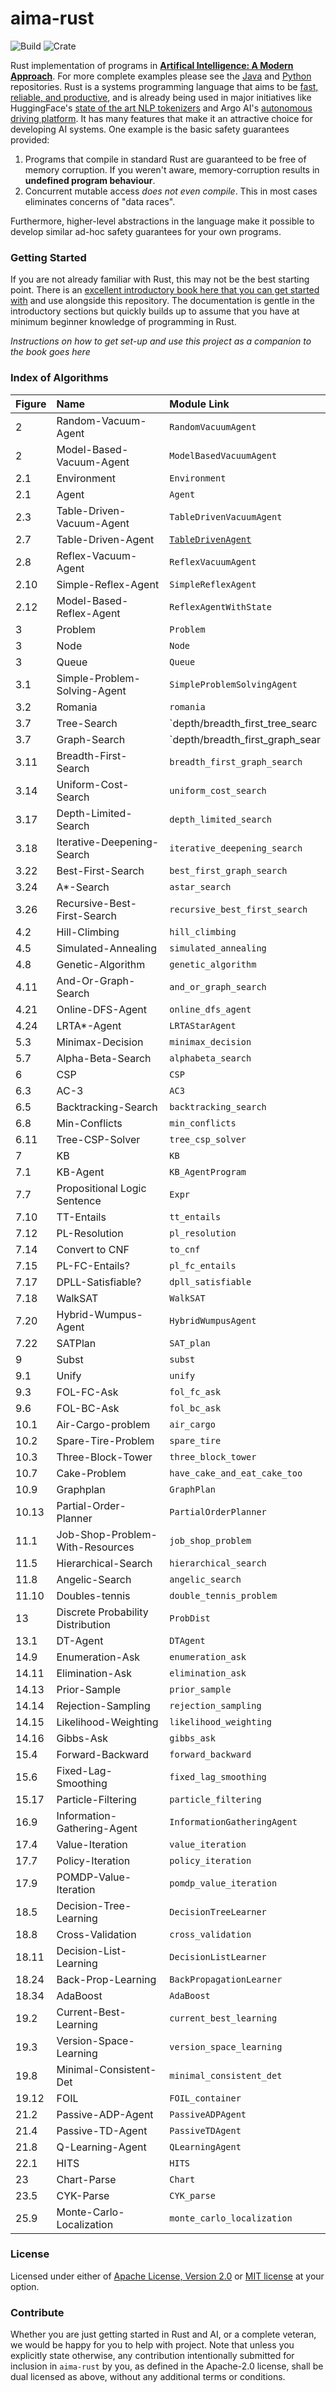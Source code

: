 # aima-rust

![Build] ![Crate]

[Build]: https://github.com/nkconnor/aima-rust/workflows/build/badge.svg
[Crate]: https://img.shields.io/crates/v/aima-rust

Rust implementation of programs in [**Artifical Intelligence: A Modern Approach**](http://aima.cs.berkeley.edu/).
For more complete examples please see the [Java](http://j) and [Python](http://p) repositories.
Rust is a systems programming language that aims to be [fast, reliable, and productive](https://www.rust-lang.org/),
and is already being used in major initiatives like HuggingFace's
[state of the art NLP tokenizers](https://github.com/huggingface/tokenizers) and Argo AI's [autonomous driving platform](https://www.argo.ai/).
It has many features that make it an attractive choice for developing AI systems. One example is
the basic safety guarantees provided:

1) Programs that compile in standard Rust are guaranteed to be free of memory corruption. If you weren't aware,
memory-corruption results in **undefined program behaviour**.
2) Concurrent mutable access _does not even compile_. This in most cases eliminates concerns of "data races".

Furthermore, higher-level abstractions in the language make it possible to develop similar ad-hoc safety guarantees for
your own programs.


### Getting Started

If you are not already familiar with Rust, this may not be the best starting point. There is an
[excellent introductory book here that you can get started with](https://docs.rust-lang.org) and
use alongside this repository. The documentation is gentle in the introductory sections but
quickly builds up to assume that you have at minimum beginner knowledge of programming in Rust.


_Instructions on how to get set-up and use this project as a companion to the book goes here_

### Index of Algorithms

| **Figure**  | **Name**                          | **Module Link**
|:------------|:----------------------------------|:------------------------------|
| 2           | Random-Vacuum-Agent               | `RandomVacuumAgent`           |
| 2           | Model-Based-Vacuum-Agent          | `ModelBasedVacuumAgent`       |
| 2.1         | Environment                       | `Environment`                 |
| 2.1         | Agent                             | `Agent`                       |
| 2.3         | Table-Driven-Vacuum-Agent         | `TableDrivenVacuumAgent`      |
| 2.7        | Table-Driven-Agent                | [`TableDrivenAgent`](table/index.html)                   |
| 2.8         | Reflex-Vacuum-Agent               | `ReflexVacuumAgent`           |
| 2.10        | Simple-Reflex-Agent               | `SimpleReflexAgent`           |
| 2.12        | Model-Based-Reflex-Agent          | `ReflexAgentWithState`        |
| 3           | Problem                           | `Problem`                     |
| 3           | Node                              | `Node`                        |
| 3           | Queue                             | `Queue`                       |
| 3.1         | Simple-Problem-Solving-Agent      | `SimpleProblemSolvingAgent`   |
| 3.2         | Romania                           | `romania`                     |
| 3.7         | Tree-Search                       | `depth/breadth_first_tree_searc
| 3.7         | Graph-Search                      | `depth/breadth_first_graph_sear
| 3.11        | Breadth-First-Search              | `breadth_first_graph_search`  |
| 3.14        | Uniform-Cost-Search               | `uniform_cost_search`         |
| 3.17        | Depth-Limited-Search              | `depth_limited_search`        |
| 3.18        | Iterative-Deepening-Search        | `iterative_deepening_search`  |
| 3.22        | Best-First-Search                 | `best_first_graph_search`     |
| 3.24        | A\*-Search                        | `astar_search`                |
| 3.26        | Recursive-Best-First-Search       | `recursive_best_first_search` |
| 4.2         | Hill-Climbing                     | `hill_climbing`               |
| 4.5         | Simulated-Annealing               | `simulated_annealing`         |
| 4.8         | Genetic-Algorithm                 | `genetic_algorithm`           |
| 4.11        | And-Or-Graph-Search               | `and_or_graph_search`         |
| 4.21        | Online-DFS-Agent                  | `online_dfs_agent`            |
| 4.24        | LRTA\*-Agent                      | `LRTAStarAgent`               |
| 5.3         | Minimax-Decision                  | `minimax_decision`            |
| 5.7         | Alpha-Beta-Search                 | `alphabeta_search`            |
| 6           | CSP                               | `CSP`                         |
| 6.3         | AC-3                              | `AC3`                         |
| 6.5         | Backtracking-Search               | `backtracking_search`         |
| 6.8         | Min-Conflicts                     | `min_conflicts`               |
| 6.11        | Tree-CSP-Solver                   | `tree_csp_solver`             |
| 7           | KB                                | `KB`                          |
| 7.1         | KB-Agent                          | `KB_AgentProgram`             |
| 7.7         | Propositional Logic Sentence      | `Expr`                        |
| 7.10        | TT-Entails                        | `tt_entails`                  |
| 7.12        | PL-Resolution                     | `pl_resolution`               |
| 7.14        | Convert to CNF                    | `to_cnf`                      |
| 7.15        | PL-FC-Entails?                    | `pl_fc_entails`               |
| 7.17        | DPLL-Satisfiable?                 | `dpll_satisfiable`            |
| 7.18        | WalkSAT                           | `WalkSAT`                     |
| 7.20        | Hybrid-Wumpus-Agent               | `HybridWumpusAgent`           |
| 7.22        | SATPlan                           | `SAT_plan`                    |
| 9           | Subst                             | `subst`                       |
| 9.1         | Unify                             | `unify`                       |
| 9.3         | FOL-FC-Ask                        | `fol_fc_ask`                  |
| 9.6         | FOL-BC-Ask                        | `fol_bc_ask`                  |
| 10.1        | Air-Cargo-problem                 | `air_cargo`                   |
| 10.2        | Spare-Tire-Problem                | `spare_tire`                  |
| 10.3        | Three-Block-Tower                 | `three_block_tower`           |
| 10.7        | Cake-Problem                      | `have_cake_and_eat_cake_too`  |
| 10.9        | Graphplan                         | `GraphPlan`                   |
| 10.13       | Partial-Order-Planner             | `PartialOrderPlanner`         |
| 11.1        | Job-Shop-Problem-With-Resources   | `job_shop_problem`            |
| 11.5        | Hierarchical-Search               | `hierarchical_search`         |
| 11.8        | Angelic-Search                    | `angelic_search`              |
| 11.10       | Doubles-tennis                    | `double_tennis_problem`       |
| 13          | Discrete Probability Distribution | `ProbDist`                    |
| 13.1        | DT-Agent                          | `DTAgent`                     |
| 14.9        | Enumeration-Ask                   | `enumeration_ask`             |
| 14.11       | Elimination-Ask                   | `elimination_ask`             |
| 14.13       | Prior-Sample                      | `prior_sample`                |
| 14.14       | Rejection-Sampling                | `rejection_sampling`          |
| 14.15       | Likelihood-Weighting              | `likelihood_weighting`        |
| 14.16       | Gibbs-Ask                         | `gibbs_ask`                   |
| 15.4        | Forward-Backward                  | `forward_backward`            |
| 15.6        | Fixed-Lag-Smoothing               | `fixed_lag_smoothing`         |
| 15.17       | Particle-Filtering                | `particle_filtering`          |
| 16.9        | Information-Gathering-Agent       | `InformationGatheringAgent`   |
| 17.4        | Value-Iteration                   | `value_iteration`             |
| 17.7        | Policy-Iteration                  | `policy_iteration`            |
| 17.9        | POMDP-Value-Iteration             | `pomdp_value_iteration`       |
| 18.5        | Decision-Tree-Learning            | `DecisionTreeLearner`         |
| 18.8        | Cross-Validation                  | `cross_validation`            |
| 18.11       | Decision-List-Learning            | `DecisionListLearner`         |
| 18.24       | Back-Prop-Learning                | `BackPropagationLearner`      |
| 18.34       | AdaBoost                          | `AdaBoost`                    |
| 19.2        | Current-Best-Learning             | `current_best_learning`       |
| 19.3        | Version-Space-Learning            | `version_space_learning`      |
| 19.8        | Minimal-Consistent-Det            | `minimal_consistent_det`      |
| 19.12       | FOIL                              | `FOIL_container`              |
| 21.2        | Passive-ADP-Agent                 | `PassiveADPAgent`             |
| 21.4        | Passive-TD-Agent                  | `PassiveTDAgent`              |
| 21.8        | Q-Learning-Agent                  | `QLearningAgent`              |
| 22.1        | HITS                              | `HITS`                        |
| 23          | Chart-Parse                       | `Chart`                       |
| 23.5        | CYK-Parse                         | `CYK_parse`                   |
| 25.9        | Monte-Carlo-Localization          | `monte_carlo_localization`    |
### License

Licensed under either of <a href="LICENSE-APACHE">Apache License, Version
2.0</a> or <a href="LICENSE-MIT">MIT license</a> at your option.


### Contribute

Whether you are just getting started in Rust and AI, or a complete veteran, we would be happy for you to help with project.
Note that unless you explicitly state otherwise, any contribution intentionally submitted for inclusion in `aima-rust`
by you, as defined in the Apache-2.0 license, shall be dual licensed as above, without any additional terms or conditions.

